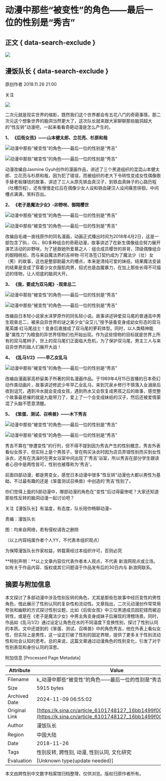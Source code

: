 # 动漫中那些“被变性”的角色——最后一位的性别是“秀吉”

## 正文 { data-search-exclude }


_![](https://n.sinaimg.cn/sinacn10202/360/w180h180/20191012/be00-ifvwfti7819596.jpg)_

## 漫饭队长 { data-search-exclude }

原创作者 2018.11.26 21:00

关注

![](https://n.sinaimg.cn/default/2fb77759/20151125/320X320.png)

二次元就是现实世界的缩影，既然我们这个世界都会有五花八门的奇葩事情，那二次元这个想象世界的脑洞当然更大了，这次队长就来跟大家聊聊那些脑洞超大的"性反转"动漫吧，一起来看看奇葩动漫是怎么产生的。

**1、 《后街女孩》——山本健太郎、立花亮、杉原和哉**

![动漫中那些“被变性”的角色——最后一位的性别是“秀吉”](http://k.sinaimg.cn/n/sinacn15/62/w578h284/20181126/4159-hmivixp0671313.jpg/w700d1q75cms.jpg)

![动漫中那些“被变性”的角色——最后一位的性别是“秀吉”](http://k.sinaimg.cn/n/sinacn15/175/w585h390/20181126/2c3e-hpfyces5169136.jpg/w700d1q75cms.jpg)

动漫改编自Jasmine Gyuh创作的漫画作品，讲述了三个黑道组织的混混山本健太郎、立花亮与杉原和哉，因为犯了错误，而被组织的老大下令转性变成女性偶像歌手替老板赚钱的故事，讲述了三人从原先铁血真汉子，到铁血真妹子的心路历程（吐槽历程），还有慢慢走红后在偶像少女人设和铁血硬汉人设间痛苦徘徊，中间槽点满满，笑料百出。

**2、 《老子是魔法少女》-卯野咲、御翔樱世**

![动漫中那些“被变性”的角色——最后一位的性别是“秀吉”](http://k.sinaimg.cn/n/sinacn15/122/w565h357/20181126/3041-hpevhck7773474.jpg/w700d1q75cms.jpg)

![动漫中那些“被变性”的角色——最后一位的性别是“秀吉”](http://k.sinaimg.cn/n/sinacn15/159/w509h450/20181126/5acc-hmivixp0671475.jpg/w700d1q75cms.jpg)

改编自毛魂一直线原作的同名漫画，动画正式播出时间为2018年4月2日，这是一部包含了BL、GL、BG多种组合的奇葩动漫，故事讲述了在新生偶像组合努力展开演艺活动的卯野咲，为了拯救她所爱慕之人：组合成员樱世的哥哥，顶级偶像组合的御翔桃拾，而与来自魔法界的吉祥物·可可洛签订契约成为了魔法少（壮）女（男）的故事，这也是整部剧最大的槽点，本来是清纯可爱的妹纸，结果魔法变装的结果是变成了穿着少女衣服肌肉男，招式也是血腥暴力，在加上那些长得不可描述的怪物，让人彻底的脑洞大开。

**3、 《我，要成为双马尾》-观束总二**

![动漫中那些“被变性”的角色——最后一位的性别是“秀吉”](http://k.sinaimg.cn/n/sinacn15/374/w640h534/20181126/cc26-hmhswip1166665.jpg/w700d1q75cms.jpg)

![动漫中那些“被变性”的角色——最后一位的性别是“秀吉”](http://k.sinaimg.cn/n/sinacn15/253/w640h413/20181126/8226-hpfyces5174640.jpg/w700d1q75cms.jpg)

改编自日本轻小说家水泽梦原作的同名轻小说。故事讲述钟爱双马尾的普通高中男生观束总二，被来自异世界的谜之美少女"朵艾儿"授予装备变身成幼女形态的双马尾英雄·红马尾战士！变身后直接成了双马尾的萝莉体型。同时，以人类精神能量"属性力"为粮食的异世界怪物们也开始出现。作为这些怪物的目标就是世界上所有的双马尾辫子，世上的双马尾们正面临大危机，为了保护双马尾，男主三人与来自异世界的敌人们展开大战！

**4、 《乱马1/2》——早乙女乱马**

![动漫中那些“被变性”的角色——最后一位的性别是“秀吉”](http://k.sinaimg.cn/n/sinacn15/275/w477h598/20181126/ef33-hmivixp0671569.jpg/w700d1q75cms.jpg)

改编自漫画家高桥留美子所著的同名漫画作品。于1989年4月15日首播的日本奇幻动作类动画片，故事讲述修武少年早乙女乱马，来到咒泉乡修行不慎落入女溺泉后收到诅咒，遇到冷水就会变成女孩，遇到热水又会恢复成男孩之后的故事，感觉整个故事最悲催的就是九能带刀了，爱上了一个会变成妹纸的汉子，然后还被爱情蒙混了头脑不愿意清醒。

**5、 《笨蛋、测试、召唤兽》——木下秀吉**

![动漫中那些“被变性”的角色——最后一位的性别是“秀吉”](http://k.sinaimg.cn/n/sinacn15/789/w495h294/20181126/0ed0-hmivixp0671623.jpg/w700d1q75cms.jpg)

![动漫中那些“被变性”的角色——最后一位的性别是“秀吉”](http://k.sinaimg.cn/n/sinacn15/164/w617h347/20181126/2dd7-hmhswip1166820.jpg/w700d1q75cms.jpg)

秀吉不算在"惨遭变性"的行列，但不得不提到因为秀吉产生的性别概念，秀吉外表看似女孩子，但实际上是个男孩子，曾在购买泳衣时因为店员弄错性别而买到女性泳衣，还有在洗澡时在男女浴室中间出现了'秀吉'浴室，所以秀吉在部分学生跟读者心目中是两性皆可，性别也被尊称为'秀吉'。

前面四部动漫，都是男变女，感觉日本动漫中很多"性反转"动漫也大都以男性为基础，不过最有趣的还是《笨蛋测试召唤兽》中创造的'秀吉'性别了，

你们觉得上面的5部动漫中，哪部动漫的角色在"变性"后过得最惨呢？大家还知道那些性反转的脑洞动漫一起讨论吧？

关注【漫饭队长】有温度，有态度，队长陪你畅聊动漫~

责编：漫饭队长

图：均来自网络，若有侵权请告之删除

（以上内容纯属作者个人YY，不代表本组织观点）

为保障漫饭队长作家权益，转载需经过本组织许可，否则必究

**特别声明：**以上文章内容仅代表作者本人观点，不代表 新浪网观点或立场。如有关于作品内容、版权或其它问题请于作品发布后的30日内与 新浪网联系。

## 摘要与附加信息

<!-- tcd_abstract -->
本文探讨了多部动漫中涉及性别反转的角色，尤其是那些在故事中经历变性的男性角色，借此展示了性别认同的复杂性和流动性。文章指出，二次元动漫创作常常用夸张和幽默的方式探讨性别议题，比如《后街女孩》中三位黑道成员因犯错而被迫转性，或是在《老子是魔法少女》中男主角变身成妹子后展现的滑稽场景。同时，作品如《乱马1/2》通过设定让角色在水的不同温度下变换性别，探讨了性别认同的本质。文中还提到的《笨蛋、测试、召唤兽》中的角色秀吉，他在外表上看似女性，但实际上是男性，这一设定打破了性别的固定界限，提供了更多关于性别流动性和社会认知的思考。总的来说，这篇文章通过动漫角色的性别变化，引发了对于性别表现和身份认同的深思。
<!-- tcd_abstract_end -->

附加信息 [Processed Page Metadata]

| Attribute       | Value                                  |
|-----------------|----------------------------------------|
| Filename        | k_动漫中那些“被变性”的角色——最后一位的性别是“秀吉”_-_新浪.md                             |
| Size            | 5915 bytes                           |
| Archived Date   | 2024-11-09 06:55:02                             |
| Original Link   | [https://k.sina.cn/article_6101748127_16bb1499f00100ccqq.html](https://k.sina.cn/article_6101748127_16bb1499f00100ccqq.html)                       |
| Author          | 漫饭队长                               |
| Region          | 中国大陆                               |
| Date            | 2018-11-26                                 |
| Tags            | 性别反转, 跨性别, 动漫, 性别认同, 文化研究                                 |
| Evaluation            | [Unknown type(update needed)]                                 |
<!-- tcd_table_end -->

本文由跨性别中文数字档案馆归档整理，仅供浏览。版权归原作者所有。
